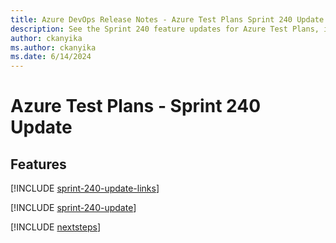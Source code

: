 ```yaml
---
title: Azure DevOps Release Notes - Azure Test Plans Sprint 240 Update
description: See the Sprint 240 feature updates for Azure Test Plans, including next steps.
author: ckanyika
ms.author: ckanyika
ms.date: 6/14/2024
---
```


# Azure Test Plans - Sprint 240 Update

## Features

[!INCLUDE [sprint-240-update-links](../includes/testplans/sprint-240-update-links.md)]

[!INCLUDE [sprint-240-update](../includes/testplans/sprint-240-update.md)]

[!INCLUDE [nextsteps](../includes/nextsteps.md)]